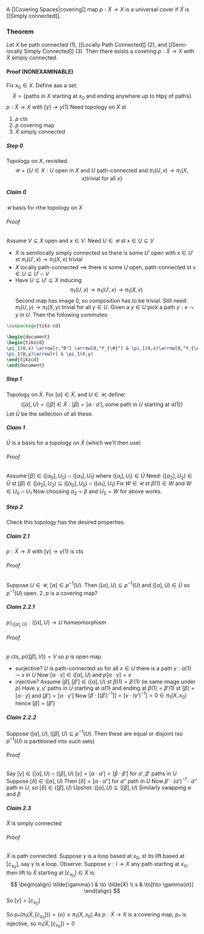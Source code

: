 A [[Covering Spaces|covering]] map $p:\tilde{X}\to X$ is a universal cover if $\tilde{X}$ is [[Simply connected]].


### Theorem
Let $X$ be path connected (1), [[Locally Path Connected]] (2), and [[Semi-locally Simply Connected]] (3). Then there exists a covering $p:\tilde{X}\to X$ with $\tilde{X}$ simply connected.

#### Proof (NONEXAMINABLE)
Fix $x_{0}\in X$.
Define aas a set:
$$
\tilde{X}=\{ \text{paths in } X \text{ starting at }x_{0} \text{ and ending anywhere up to htpy of paths} \}
$$
$p:\tilde{X}\to X$ with $[\gamma]\to \gamma(1)$
Need topology on $\tilde{X}$ st 
1. $p$ cts
2. $p$ covering map
3. $\tilde{X}$ simply connected
##### Step 0
Topology on $X$, revisited.
$$\mathcal{U}=\{ U\in X: U \text{ open in } X \text{ and } U \text{ path-connected and } \pi_{1}(U,x)\to \pi_{1}(X,x) \text{trivial for all }x\}$$

##### Claim 0
$\mathcal{U}$ basis for rthe topology on $X$
###### Proof
Assume $V\subseteq X$ open and $x\in V$. Need $U\in \mathcal{U}$ st $x\in U\subseteq V$
- $X$ is semilocally simply connected so there is some $U'$ open with $x\in U'$ st $\pi_{1}(U',x)\to \pi_{1}(X,x)$ trivial
- $X$ locally path-connected $\implies$ there is some $U$ open, path-connected st $x\in U\subseteq U'\cap V$
- Have $U\subseteq U'\subseteq X$ inducing 
$$
\pi_{1}(U,x)\to \pi_{1}(U',x)\to \pi_{1}(X,x)
$$
Second map has image 0, so composition has to be trivial.
Still need: $\pi_{1}(U,y)\to \pi_{1}(X,y)$ trivial for all $y\in U$.
Given a $y\in U$ pick a path $\gamma:x\leadsto y$ in $U$.
Then the following commutes:

```tikz
\usepackage{tikz-cd}

\begin{document}
\begin{tikzcd}
\pi_1(U,x) \arrow[r,"0"] \arrow[d,"Y_{\#}"] & \pi_1(X,x)\arrow[d,"Y_{\#}"]\\
\pi_1(U,y)\arrow[r] & \pi_1(X,y)
\end{tikzcd}
\end{document}
```

##### Step 1
Topology on $\tilde{X}$. For $[\alpha]\in \tilde{X}$, and $U\in \mathcal{U}$, define:
$$
([\alpha],U)=\{ [\beta]\in \tilde{X}:[\beta]=[\alpha \cdot \alpha'], \text{some path in }U\text{ starting at }\alpha(1) \}
$$
Let $\tilde{U}$ be the sellection of all these.
##### Claim 1
$\tilde{U}$ is a basis for a topology on $\tilde{X}$ (which we'll then use)
###### Proof
Assume $[\beta]\in([\alpha_{0}],U_{0})\cap([\alpha_{1}],U_{1})$ where $([\alpha_{i}],U_{i})\in \tilde{U}$
Need: $([\alpha_{2}],U_{2})\in \tilde{U}$ st $[\beta]\in([\alpha_{2}],U_{2})\subseteq([\alpha_{0}],U_{0})\cap([\alpha_{1}],U_{1})$
Fix $W\in \mathcal{U}$ st $\beta(1)\in W$ and $W\in U_{0}\cap U_{1}$
Now choosing $\alpha_{2}=\beta$ and $U_{2}=W$ for above works.
##### Step 2
Check this topology has the desired properties.
##### Claim 2.1
$p:\tilde{X}\to X$ with $[\gamma]\to \gamma(1)$ is cts
###### Proof
Suppose $U\in \mathcal{U}$, $[\alpha]\in p ^{-1}(U)$. Then $([\alpha],U)\subseteq p ^{-1}(U)$ and $([\alpha],U)\in \tilde{U}$ so $p ^{-1}(U)$ open.
2. $p$ is a covering map?
##### Claim 2.2.1
$p\mid_{([\alpha],U)}:([\alpha],U)\to U$ homeomorphism
###### Proof
$p$ cts, $p(([\beta],V))=V$ so $p$ is open map.
- surjective? $U$ is path-connected so for all $x\in U$ there is a path $\gamma:\alpha(1)\leadsto x$ in $U$ 
Now $[\alpha \cdot \gamma]\in([\alpha],U)$ and $p[\alpha \cdot \gamma]=x$
- injective? Assume $[\beta],[\beta']\in([\alpha],U)$ st $\beta(1)=\beta'(1)$ (ie same image under $p$)
Have $\gamma,\gamma'$ paths in $U$ starting at $\alpha(1)$ and ending at $\beta(1)=\beta'(1)$ st $[\beta]=[\alpha \cdot \gamma]$ and $[\beta']=[\alpha \cdot \gamma']$
Now $[\beta \cdot[(\beta')^{-1}]]=[\gamma \cdot(\gamma')^{-1}]=0\in \pi_{1}(X,x_{0})$ hence $[\beta]=[\beta']$
##### Claim 2.2.2
Suppose $([\alpha],U), ([\beta],U)\subseteq p ^{-1}(U)$. Then these are equal or disjoint (so $p ^{-1}(U)$ is partitioned into such sets)
###### Proof
Say $[\gamma]\in([\alpha],U)\cap([\beta],U)$
$[\gamma]=[\alpha \cdot \alpha']=[\beta \cdot \beta']$ for $\alpha',\beta'$ paths in $U$ 
Suppose $[\delta]\in([\alpha],U)$
Then $[\delta]=[\alpha \cdot \alpha'']$ for $\alpha''$ path in $U$ 
Now $\beta'\cdot(\alpha')^{-1}\cdot \alpha''$ path in $U$, so $[\delta]\in([\beta],U)$
Upshot: $([\alpha],U)\subseteq([\beta],U)$
Similarly swapping $\alpha$ and $\beta$ 
##### Claim 2.3
$\tilde{X}$ is simply connected
###### Proof
$\tilde{X}$ is path connected.
Suppose $\gamma$ is a loop based at $x_{0}$, st its lift based at $[c_{x_{0}}]$, say $\tilde{\gamma}$ is a loop. 
Observe: 
Suppose $\gamma:I\to X$ any path starting at $x_{0}$, then lift to $\tilde{X}$ starting at $[c_{x_{0}}]\in \tilde{X}$ is: 
$$
\begin{align}
\tilde{\gamma}:I & \to \tilde{X} \\
s & \to[t\to \gamma(st)]
\end{align}
$$
So $[\gamma]=[c_{x_{0}}]$

So $p_{*}(\pi_{1}(\tilde{X},[c_{x_{0}}]))=\{ e \}\leq \pi_{1}(X,x_{0})$
As $p:\tilde{X}\to X$ is a covering map, $p_{*}$ is injective, so $\pi_{1}(\tilde{X},[c_{x_{0}}])=0$

